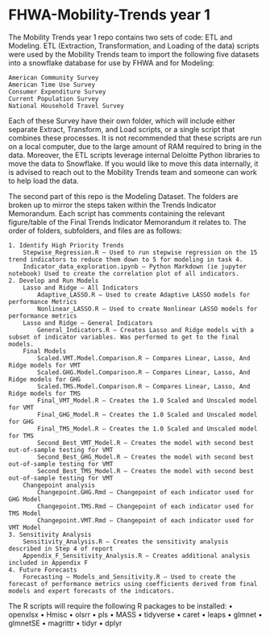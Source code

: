 # FHWA-Mobility-Trends year 1
The Mobility Trends year 1 repo contains two sets of code: ETL and Modeling. 
ETL (Extraction, Transformation, and Loading of the data) scripts were used by the Mobility Trends team to import the following five datasets into a snowflake database for use by FHWA and for Modeling:

 	American Community Survey
	American Time Use Survey
	Consumer Expenditure Survey 
	Current Population Survey
	National Household Travel Survey
	
Each of these Survey have their own folder, which will include either separate Extract, Transform, and Load scripts, or a single script that combines these processes. It is not recommended that these scripts are run on a local computer, due to the large amount of RAM required to bring in the data. Moreover, the ETL scripts leverage internal Deloitte Python libraries to move the data to Snowflake. If you would like to move this data internally, it is advised to reach out to the Mobility Trends team and someone can work to help load the data. 

The second part of this repo is the Modeling Dataset. The folders are broken up to mirror the steps taken within the Trends Indicator Memorandum.  Each script has comments containing the relevant figure/table of the Final Trends Indicator Memorandum it relates to. The order of folders, subfolders, and files are as follows:

	1. Identify High Priority Trends 
		Stepwise_Regression.R – Used to run stepwise regression on the 15 trend indicators to reduce them down to 5 for modeling in task 4.
		Indicator_data_exploration.ipynb – Python Markdown (ie jupyter notebook) Used to create the correlation plot of all indicators.
	2. Develop and Run Models
		Lasso and Ridge – All Indicators
			Adaptive_LASSO.R – Used to create Adaptive LASSO models for performance Metrics
			Nonlinear_LASSO.R – Used to create Nonlinear LASSO models for performance metrics
		Lasso and Ridge – General Indicators
			General_Indicators.R – Creates Lasso and Ridge models with a subset of indicator variables. Was performed to get to the final models.
		Final Models
			Scaled.VMT.Model.Comparison.R – Compares Linear, Lasso, And Ridge models for VMT
			Scaled.GHG.Model.Comparison.R – Compares Linear, Lasso, And Ridge models for GHG
			Scaled.TMS.Model.Comparison.R – Compares Linear, Lasso, And Ridge models for TMS
			Final_VMT_Model.R – Creates the 1.0 Scaled and Unscaled model for VMT
			Final_GHG_Model.R – Creates the 1.0 Scaled and Unscaled model for GHG
			Final_TMS_Model.R – Creates the 1.0 Scaled and Unscaled model for TMS
			Second_Best_VMT_Model.R – Creates the model with second best out-of-sample testing for VMT
			Second_Best_GHG_Model.R – Creates the model with second best out-of-sample testing for VMT
			Second_Best_TMS_Model.R – Creates the model with second best out-of-sample testing for VMT
		Changepoint analysis
			Changepoint.GHG.Rmd – Changepoint of each indicator used for GHG Model
			Changepoint.TMS.Rmd – Changepoint of each indicator used for TMS Model
			Changepoint.VMT.Rmd – Changepoint of each indicator used for VMT Model
	3. Sensitivity Analysis
		Sensitivity_Analysis.R – Creates the sensitivity analysis described in Step 4 of report
		Appendix_F_Sensitivity_Analysis.R – Creates additional analysis included in Appendix F
	4. Future Forecasts
		Forecasting – Models_and_Sensitivity.R – Used to create the forecast of performance metrics using coefficients derived from final models and expert forecasts of the indicators.
		
		
The R scripts will require the following R packages to be installed:
•	openxlsx 
•	Hmisc
•	olsrr
•	pls
•	MASS
•	tidyverse
•	caret
•	leaps
•	glmnet
•	glmnetSE
•	magrittr
•	tidyr
•	dplyr
